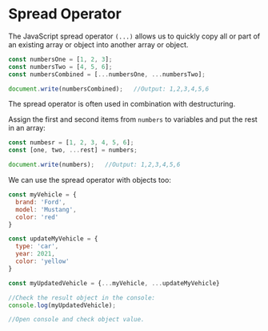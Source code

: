 # Spread Operator
The JavaScript spread operator `(...)` allows us to quickly copy all or part of an existing array or object into another array or object.

```js
const numbersOne = [1, 2, 3];
const numbersTwo = [4, 5, 6];
const numbersCombined = [...numbersOne, ...numbersTwo];

document.write(numbersCombined);   //Output: 1,2,3,4,5,6
```

The spread operator is often used in combination with destructuring.

Assign the first and second items from `numbers` to variables and put the rest in an array:

```js
const numbesr = [1, 2, 3, 4, 5, 6];
const [one, two, ...rest] = numbers;

document.write(numbers);   //Output: 1,2,3,4,5,6
```
We can use the spread operator with objects too:
```js
const myVehicle = {
  brand: 'Ford',
  model: 'Mustang',
  color: 'red'
}

const updateMyVehicle = {
  type: 'car',
  year: 2021, 
  color: 'yellow'
}

const myUpdatedVehicle = {...myVehicle, ...updateMyVehicle}

//Check the result object in the console:
console.log(myUpdatedVehicle);

//Open console and check object value.
```
